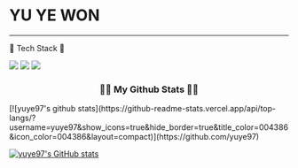 # YU YE WON
---
🌱 Tech Stack 🌱

<img src="https://img.shields.io/badge/JAVA-007396?style=for-the-badge&logo=java&logoColor=white"></a>
<img src="https://img.shields.io/badge/Spring-6DB33F?style=for-the-badge&logo=Spring&logoColor=white">
<img src="https://img.shields.io/badge/oracle-F80000?style=for-the-badge&logo=oracle&logoColor=white">

<h3 align="center">👩‍💻 My Github Stats 👩‍💻</h3>
[![yuye97's github stats](https://github-readme-stats.vercel.app/api/top-langs/?username=yuye97&show_icons=true&hide_border=true&title_color=004386&icon_color=004386&layout=compact)](https://github.com/yuye97)

[![yuye97's GitHub stats](https://github-readme-stats.vercel.app/api?username=hyeinisfree&hide_title=true&show_icons=true&include_all_commits=true&disable_animations=true&theme=vue)](https://github.com/yuye97/github-readme-stats)
